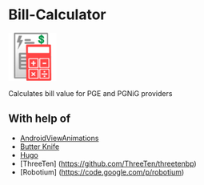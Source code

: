 Bill-Calculator
===============

![Logo](app/src/main/res/drawable-mdpi/billcalc.png)

Calculates bill value for PGE and PGNiG providers

With help of
---------
- [AndroidViewAnimations](https://github.com/daimajia/AndroidViewAnimations)
- [Butter Knife](https://github.com/JakeWharton/butterknife)
- [Hugo](https://github.com/jakewharton/hugo)
- [ThreeTen] (https://github.com/ThreeTen/threetenbp)
- [Robotium] (https://code.google.com/p/robotium)
